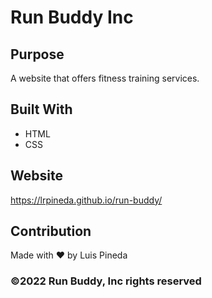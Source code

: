 # Run Buddy Inc 

## Purpose
A website that offers fitness training services.

## Built With
* HTML
* CSS

## Website
https://lrpineda.github.io/run-buddy/

## Contribution
Made with ❤️ by Luis Pineda

### ©️2022 Run Buddy, Inc rights reserved 
